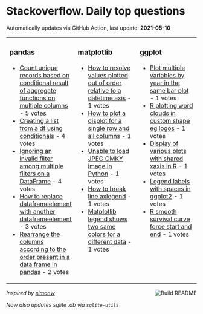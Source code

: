 # Stackoverflow. Daily top questions 

Automatically updates via GitHub Action, last update: **<!-- date starts -->2021-05-10<!-- date ends -->**


<table><tr><td valign="top" width="33%">

### pandas
<!-- pandas starts -->
* [Count unique records based on conditional result of aggregate functions on multiple columns](https://stackoverflow.com/questions/67464114/count-unique-records-based-on-conditional-result-of-aggregate-functions-on-multi) - 5 votes
* [Creating a list from a df using conditionals](https://stackoverflow.com/questions/67475623/creating-a-list-from-a-df-using-conditionals) - 4 votes
* [Ignoring an invalid filter among multiple filters on a DataFrame](https://stackoverflow.com/questions/67476889/ignoring-an-invalid-filter-among-multiple-filters-on-a-dataframe) - 4 votes
* [How to replace dataframeelement with another dataframeelement](https://stackoverflow.com/questions/67465405/how-to-replace-dataframe-element-with-another-dataframe-element) - 3 votes
* [Rearrange the columns according to the order present in a data frame in pandas](https://stackoverflow.com/questions/67470585/rearrange-the-columns-according-to-the-order-present-in-a-data-frame-in-pandas) - 2 votes
<!-- pandas ends -->
</td><td valign="top" width="34%">


### matplotlib
<!-- matplotlib starts -->
* [How to resolve values plotted out of order relative to a datetime axis](https://stackoverflow.com/questions/67474444/how-to-resolve-values-plotted-out-of-order-relative-to-a-datetime-axis) - 1 votes
* [How to plot a displot for a single row and all columns](https://stackoverflow.com/questions/67468816/how-to-plot-a-displot-for-a-single-row-and-all-columns) - 1 votes
* [Unable to load JPEG CMKY image in Python](https://stackoverflow.com/questions/67473091/unable-to-load-jpeg-cmky-image-in-python) - 1 votes
* [How to break line axlegend](https://stackoverflow.com/questions/67468757/how-to-break-line-ax-legend) - 1 votes
* [Matplotlib legend shows two same colors for a different data](https://stackoverflow.com/questions/67464684/matplotlib-legend-shows-two-same-colors-for-a-different-data) - 1 votes
<!-- matplotlib ends -->
</td><td valign="top" width="34%">


### ggplot
<!-- ggplot2 starts -->
* [Plot multiple variables by year in the same bar plot](https://stackoverflow.com/questions/67472757/plot-multiple-variables-by-year-in-the-same-bar-plot) - 1 votes
* [R plotting word clouds in custom shape eg logos](https://stackoverflow.com/questions/67466837/r-plotting-word-clouds-in-custom-shape-e-g-logos) - 1 votes
* [Display of various plots with shared xaxis in R](https://stackoverflow.com/questions/67473897/display-of-various-plots-with-shared-x-axis-in-r) - 1 votes
* [Legend labels with spaces in ggplot2](https://stackoverflow.com/questions/67470611/legend-labels-with-spaces-in-ggplot2) - 1 votes
* [R smooth survival curve force start and end](https://stackoverflow.com/questions/67467087/r-smooth-survival-curve-force-start-and-end) - 1 votes
<!-- ggplot2 ends -->
</td></tr></table>

<a href="https://github.com/hp0404/hp0404/actions"><img src="https://github.com/hp0404/hp0404/workflows/Build%20README/badge.svg" align="right" alt="Build README"></a> <p>*Inspired by  [simonw](https://github.com/simonw/simonw)*</p> <p> *Now also updates sqlite .db via `sqlite-utils`* </p>

